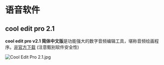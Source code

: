# 语音软件
## cool edit pro 2.1

**cool edit pro v2.1 简体中文版**是功能强大的数字音频编辑工具，堪称音频绘画程序。[非官方下载](https://www.xitongzhijia.net/soft/97539.html) (注意甄别软件安全性)

![Cool Edit Pro 2.1.jpg](https://bu.dusays.com/2024/10/27/671e5b4d20f8f.jpg)